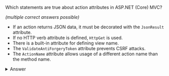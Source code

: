 Which statements are true about action attributes in ASP.NET (Core) MVC?

_(multiple correct answers possible)_

- If an action returns JSON data, it must be decorated with the `JsonResult` attribute.
- If no HTTP verb attribute is defined, `HttpGet` is used.
- There is a built-in attribute for defining view name.
- The `ValidateAntiForgeryToken` attribute prevents CSRF attacks.
- The `ActionName` attribute allows usage of a different action name than the method name.

<details><summary>Answer</summary>

> - If no HTTP verb attribute is defined, `HttpGet` is used.
> - The `ValidateAntiForgeryToken` attribute prevents CSRF attacks.
> - The `ActionName` attribute allows usage of a different action name than the method name.

</details>

